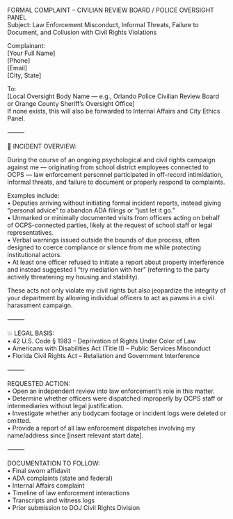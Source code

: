 FORMAL COMPLAINT – CIVILIAN REVIEW BOARD / POLICE OVERSIGHT PANEL  
Subject: Law Enforcement Misconduct, Informal Threats, Failure to Document, and Collusion with Civil Rights Violations  

Complainant:  
[Your Full Name]  
[Phone]  
[Email]  
[City, State]  

To:  
[Local Oversight Body Name — e.g., Orlando Police Civilian Review Board or Orange County Sheriff’s Oversight Office]  
If none exists, this will also be forwarded to Internal Affairs and City Ethics Panel.  

⸻  

📌 INCIDENT OVERVIEW:  

During the course of an ongoing psychological and civil rights campaign against me — originating from school district employees connected to OCPS — law enforcement personnel participated in off-record intimidation, informal threats, and failure to document or properly respond to complaints.  

Examples include:  
	•	Deputies arriving without initiating formal incident reports, instead giving “personal advice” to abandon ADA filings or “just let it go.”  
	•	Unmarked or minimally documented visits from officers acting on behalf of OCPS-connected parties, likely at the request of school staff or legal representatives.  
	•	Verbal warnings issued outside the bounds of due process, often designed to coerce compliance or silence from me while protecting institutional actors.  
	•	At least one officer refused to initiate a report about property interference and instead suggested I “try mediation with her” (referring to the party actively threatening my housing and stability).  

These acts not only violate my civil rights but also jeopardize the integrity of your department by allowing individual officers to act as pawns in a civil harassment campaign.  

⸻  

💥 LEGAL BASIS:  
	•	42 U.S. Code § 1983 – Deprivation of Rights Under Color of Law  
	•	Americans with Disabilities Act (Title II) – Public Services Misconduct  
	•	Florida Civil Rights Act – Retaliation and Government Interference  

⸻  

REQUESTED ACTION:  
	•	Open an independent review into law enforcement’s role in this matter.  
	•	Determine whether officers were dispatched improperly by OCPS staff or intermediaries without legal justification.  
	•	Investigate whether any bodycam footage or incident logs were deleted or omitted.  
	•	Provide a report of all law enforcement dispatches involving my name/address since [insert relevant start date].  

⸻  

DOCUMENTATION TO FOLLOW:  
	•	Final sworn affidavit  
	•	ADA complaints (state and federal)  
	•	Internal Affairs complaint  
	•	Timeline of law enforcement interactions  
	•	Transcripts and witness logs  
	•	Prior submission to DOJ Civil Rights Division  
